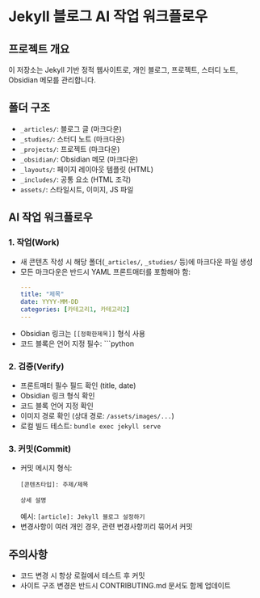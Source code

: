 # Jekyll 블로그 AI 작업 워크플로우

## 프로젝트 개요
이 저장소는 Jekyll 기반 정적 웹사이트로, 개인 블로그, 프로젝트, 스터디 노트, Obsidian 메모를 관리합니다.

## 폴더 구조
- `_articles/`: 블로그 글 (마크다운)
- `_studies/`: 스터디 노트 (마크다운)
- `_projects/`: 프로젝트 (마크다운)
- `_obsidian/`: Obsidian 메모 (마크다운)
- `_layouts/`: 페이지 레이아웃 템플릿 (HTML)
- `_includes/`: 공통 요소 (HTML 조각)
- `assets/`: 스타일시트, 이미지, JS 파일

## AI 작업 워크플로우

### 1. 작업(Work)
- 새 콘텐츠 작성 시 해당 폴더(`_articles/`, `_studies/` 등)에 마크다운 파일 생성
- 모든 마크다운은 반드시 YAML 프론트매터를 포함해야 함:
  ```yaml
  ---
  title: "제목"
  date: YYYY-MM-DD
  categories: [카테고리1, 카테고리2]
  ---
  ```
- Obsidian 링크는 `[[정확한제목]]` 형식 사용
- 코드 블록은 언어 지정 필수: ```python

### 2. 검증(Verify)
- 프론트매터 필수 필드 확인 (title, date)
- Obsidian 링크 형식 확인
- 코드 블록 언어 지정 확인
- 이미지 경로 확인 (상대 경로: `/assets/images/...`)
- 로컬 빌드 테스트: `bundle exec jekyll serve`

### 3. 커밋(Commit)
- 커밋 메시지 형식:
  ```
  [콘텐츠타입]: 주제/제목
  
  상세 설명
  ```
  예시: `[article]: Jekyll 블로그 설정하기`
- 변경사항이 여러 개인 경우, 관련 변경사항끼리 묶어서 커밋

## 주의사항
- 코드 변경 시 항상 로컬에서 테스트 후 커밋
- 사이트 구조 변경은 반드시 CONTRIBUTING.md 문서도 함께 업데이트
